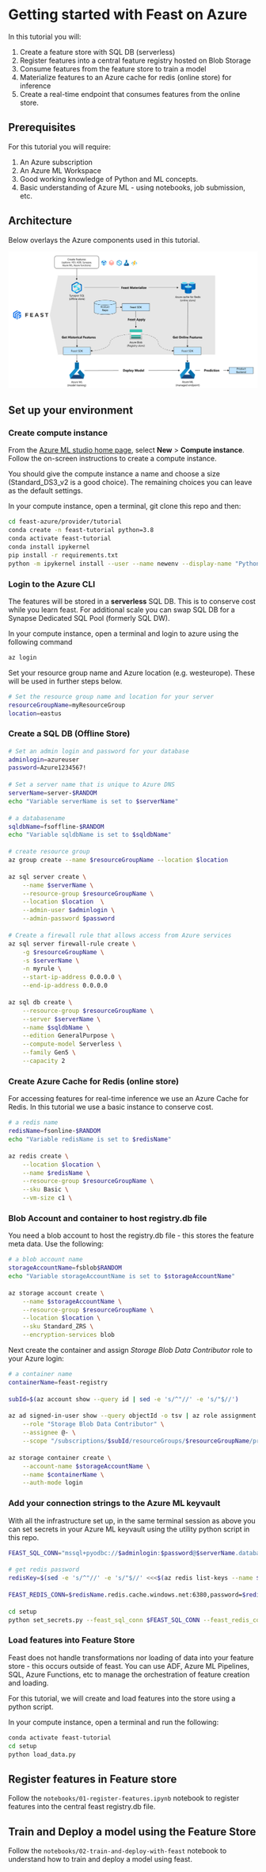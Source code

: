 # Getting started with Feast on Azure

In this tutorial you will:

1. Create a feature store with SQL DB (serverless)
1. Register features into a central feature registry hosted on Blob Storage
1. Consume features from the feature store to train a model
1. Materialize features to an Azure cache for redis (online store) for inference
1. Create a real-time endpoint that consumes features from the online store.

## Prerequisites

For this tutorial you will require:

1. An Azure subscription
1. An Azure ML Workspace
1. Good working knowledge of Python and ML concepts.
1. Basic understanding of Azure ML - using notebooks, job submission, etc.

## Architecture

Below overlays the Azure components used in this tutorial.

![feast architecture](media/arch.png)

## Set up your environment

### Create compute instance

From the [Azure ML studio home page](https://ml.azure.com), select __New__ > __Compute instance__. Follow the on-screen instructions to create a compute instance.

You should give the compute instance a name and choose a size (Standard_DS3_v2 is a good choice). The remaining choices you can leave as the default settings.

In your compute instance, open a terminal, git clone this repo and then:

```bash
cd feast-azure/provider/tutorial
conda create -n feast-tutorial python=3.8
conda activate feast-tutorial
conda install ipykernel
pip install -r requirements.txt
python -m ipykernel install --user --name newenv --display-name "Python (feast-tutorial)"
```

### Login to the Azure CLI

The features will be stored in a __serverless__ SQL DB. This is to conserve cost while you learn feast. For additional scale you can swap SQL DB for a Synapse Dedicated SQL Pool (formerly SQL DW).

In your compute instance, open a terminal and login to azure using the following command

```bash
az login
```

Set your resource group name and Azure location (e.g. westeurope). These will be used in further steps below.

```bash
# Set the resource group name and location for your server
resourceGroupName=myResourceGroup
location=eastus
```

### Create a SQL DB (Offline Store)


```bash
# Set an admin login and password for your database
adminlogin=azureuser
password=Azure1234567!

# Set a server name that is unique to Azure DNS
serverName=server-$RANDOM
echo "Variable serverName is set to $serverName"

# a databasename
sqldbName=fsoffline-$RANDOM
echo "Variable sqldbName is set to $sqldbName"

# create resource group
az group create --name $resourceGroupName --location $location

az sql server create \
    --name $serverName \
    --resource-group $resourceGroupName \
    --location $location  \
    --admin-user $adminlogin \
    --admin-password $password

# Create a firewall rule that allows access from Azure services
az sql server firewall-rule create \
    -g $resourceGroupName \
    -s $serverName \
    -n myrule \
    --start-ip-address 0.0.0.0 \
    --end-ip-address 0.0.0.0

az sql db create \
    --resource-group $resourceGroupName \
    --server $serverName \
    --name $sqldbName \
    --edition GeneralPurpose \
    --compute-model Serverless \
    --family Gen5 \
    --capacity 2
```

### Create Azure Cache for Redis (online store)

For accessing features for real-time inference we use an Azure Cache for Redis. In this tutorial we use a basic instance to conserve cost.

```bash
# a redis name
redisName=fsonline-$RANDOM
echo "Variable redisName is set to $redisName"

az redis create \
    --location $location \
    --name $redisName \
    --resource-group $resourceGroupName \
    --sku Basic \
    --vm-size c1 \
```

### Blob Account and container to host registry.db file

You need a blob account to host the registry.db file - this stores the feature meta data. Use the following:

```bash
# a blob account name
storageAccountName=fsblob$RANDOM
echo "Variable storageAccountName is set to $storageAccountName"

az storage account create \
    --name $storageAccountName \
    --resource-group $resourceGroupName \
    --location $location \
    --sku Standard_ZRS \
    --encryption-services blob
```

Next create the container and assign _Storage Blob Data Contributor_ role to your Azure login:

```bash
# a container name
containerName=feast-registry

subId=$(az account show --query id | sed -e 's/^"//' -e 's/"$//')

az ad signed-in-user show --query objectId -o tsv | az role assignment create \
    --role "Storage Blob Data Contributor" \
    --assignee @- \
    --scope "/subscriptions/$subId/resourceGroups/$resourceGroupName/providers/Microsoft.Storage/storageAccounts/$storageAccountName"

az storage container create \
    --account-name $storageAccountName \
    --name $containerName \
    --auth-mode login
```

### Add your connection strings to the Azure ML keyvault

With all the infrastructure set up, in the same terminal session as above you can set secrets in your Azure ML keyvault using the utility python script in this repo.

```bash
FEAST_SQL_CONN="mssql+pyodbc://$adminlogin:$password@$serverName.database.windows.net:1433/$sqldbName?driver=ODBC+Driver+17+for+SQL+Server&autocommit=True"

# get redis password
redisKey=$(sed -e 's/^"//' -e 's/"$//' <<<$(az redis list-keys --name $redisName -g $resourceGroupName --query primaryKey))

FEAST_REDIS_CONN=$redisName.redis.cache.windows.net:6380,password=$redisKey,ssl=True

cd setup
python set_secrets.py --feast_sql_conn $FEAST_SQL_CONN --feast_redis_conn $FEAST_REDIS_CONN
```

### Load features into Feature Store

Feast does not handle transformations nor loading of data into your feature store - this occurs outside of feast. You can use ADF, Azure ML Pipelines, SQL, Azure Functions, etc to manage the orchestration of feature creation and loading.

For this tutorial, we will create and load features into the store using a python script. 

In your compute instance, open a terminal and run the following:

```bash
conda activate feast-tutorial
cd setup
python load_data.py
```

## Register features in Feature store

Follow the `notebooks/01-register-features.ipynb` notebook to register features into the central feast registry.db file.

## Train and Deploy a model using the Feature Store

Follow the `notebooks/02-train-and-deploy-with-feast` notebook to understand how to train and deploy a model using feast.

